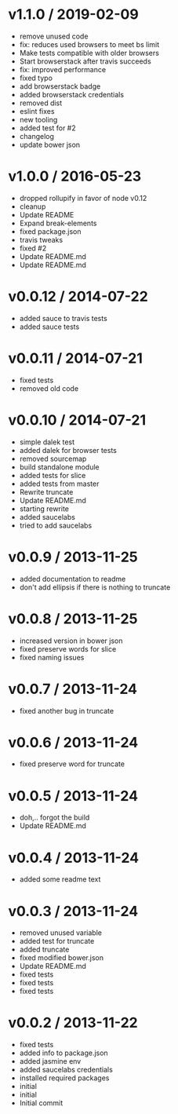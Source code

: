 # v1.1.0 / 2019-02-09

- remove unused code
- fix: reduces used browsers to meet bs limit
- Make tests compatible with older browsers
- Start browserstack after travis succeeds
- fix: improved performance
- fixed typo
- add browserstack badge
- added browserstack credentials
- removed dist
- eslint fixes
- new tooling
- added test for #2
- changelog
- update bower json

# v1.0.0 / 2016-05-23

- dropped rollupify in favor of node v0.12
- cleanup
- Update README
- Expand break-elements
- fixed package.json
- travis tweaks
- fixed #2
- Update README.md
- Update README.md

# v0.0.12 / 2014-07-22

- added sauce to travis tests
- added sauce tests

# v0.0.11 / 2014-07-21

- fixed tests
- removed old code

# v0.0.10 / 2014-07-21

- simple dalek test
- added dalek for browser tests
- removed sourcemap
- build standalone module
- added tests for slice
- added tests from master
- Rewrite truncate
- Update README.md
- starting rewrite
- added saucelabs
- tried to add saucelabs

# v0.0.9 / 2013-11-25

- added documentation to readme
- don't add ellipsis if there is nothing to truncate

# v0.0.8 / 2013-11-25

- increased version in bower json
- fixed preserve words for slice
- fixed naming issues

# v0.0.7 / 2013-11-24

- fixed another bug in truncate

# v0.0.6 / 2013-11-24

- fixed preserve word for truncate

# v0.0.5 / 2013-11-24

- doh,.. forgot the build
- Update README.md

# v0.0.4 / 2013-11-24

- added some readme text

# v0.0.3 / 2013-11-24

- removed unused variable
- added test for truncate
- added truncate
- fixed modified bower.json
- Update README.md
- fixed tests
- fixed tests
- fixed tests

# v0.0.2 / 2013-11-22

- fixed tests
- added info to package.json
- added jasmine env
- added saucelabs credentials
- installed required packages
- initial
- initial
- Initial commit
